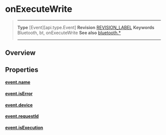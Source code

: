 # onExecuteWrite

> --------------------- ------------------------------------------------------------------------------------------
> __Type__              [Event][api.type.Event]
> __Revision__          [REVISION_LABEL](REVISION_URL)
> __Keywords__          Bluetooth, bt, onExecuteWrite
> __See also__          [bluetooth.*](/plugin.bluetooth.md)
> --------------------- ------------------------------------------------------------------------------------------

## Overview

## Properties

#### [event.name](/plugin.bluetooth.type.Server.event.onExecuteWrite.name.md)

#### [event.isError](/plugin.bluetooth.type.Server.event.onExecuteWrite.isError.md)

#### [event.device](/plugin.bluetooth.type.Server.event.onExecuteWrite.device.md)

#### [event.requestId](/plugin.bluetooth.type.Server.event.onExecuteWrite.requestId.md)

#### [event.isExecution](/plugin.bluetooth.type.Server.event.onExecuteWrite.isExecution.md)